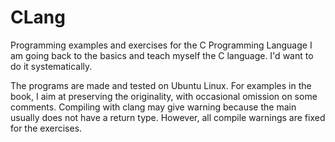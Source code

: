 # CLang
Programming examples and exercises for the C Programming Language
I am going back to the basics and teach myself the C language. I'd want to do it systematically. 

The programs are made and tested on Ubuntu Linux. For examples in the book, I aim at preserving the originality, with occasional omission on some comments. Compiling with clang may give warning because the main usually does not have a return type. However, all compile warnings are fixed for the exercises. 
